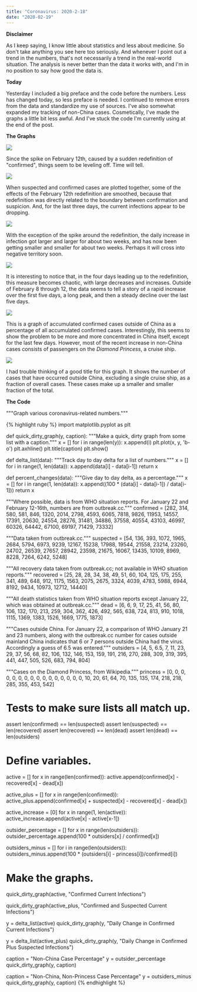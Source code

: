 ```yaml
---
title: "Coronavirus: 2020-2-18"
date: "2020-02-19"
---
```


**Disclaimer**

As I keep saying, I know little about statistics and less about medicine. So don't take anything you see here too seriously. And whenever I point out a trend in the numbers, that's not necessarily a trend in the real-world situation. The analysis is never better than the data it works with, and I'm in no position to say how good the data is.

**Today**

Yesterday I included a big preface and the code before the numbers. Less has changed today, so less preface is needed. I continued to remove errors from the data and standardize my use of sources. I've also somewhat expanded my tracking of non-China cases. Cosmetically, I've made the graphs a little bit less awful. And I've stuck the code I'm currently using at the end of the post.

**The Graphs**

![](../../i/01.png)

Since the spike on February 12th, caused by a sudden redefinition of "confirmed", things seem to be leveling off. Time will tell.

![](../../i/02.png)

When suspected and confirmed cases are plotted together, some of the effects of the February 12th redefinition are smoothed, because that redefinition was directly related to the boundary between confirmation and suspicion. And, for the last three days, the current infections appear to be dropping.

![](../../i/03.png)

With the exception of the spike around the redefinition, the daily increase in infection got larger and larger for about two weeks, and has now been getting smaller and smaller for about two weeks. Perhaps it will cross into negative territory soon.

![](../../i/04.png)

It is interesting to notice that, in the four days leading up to the redefinition, this measure becomes chaotic, with large decreases and increases. Outside of February 8 through 12, the data seems to tell a story of a rapid increase over the first five days, a long peak, and then a steady decline over the last five days.

![](../../i/05.png)

This is a graph of accumulated confirmed cases outside of China as a percentage of all accumulated confirmed cases. Interestingly, this seems to show the problem to be more and more concentrated in China itself, except for the last few days. However, most of the recent increase in non-China cases consists of passengers on the _Diamond Princess_, a cruise ship.

![](../../i/06.png)

I had trouble thinking of a good title for this graph. It shows the number of cases that have occurred outside China, excluding a single cruise ship, as a fraction of overall cases. These cases make up a smaller and smaller fraction of the total.

**The Code**

"""Graph various coronavirus-related numbers."""

{% highlight ruby %}
import matplotlib.pyplot as plt

def quick\_dirty\_graph(y, caption):
    """Make a quick, dirty graph from some list with a caption."""
    x = \[\]
    for i in range(len(y)):
        x.append(i)
    plt.plot(x, y, 'b-o')
    plt.axhline()
    plt.title(caption)
    plt.show()

def delta\_list(data):
    """Track day to day delta for a list of numbers."""
    x = \[\]
    for i in range(1, len(data)):
        x.append(data\[i\] - data\[i-1\])
    return x

def percent\_changes(data):
    """Give day to day delta, as a percentage."""
    x = \[\]
    for i in range(1, len(data)):
        x.append((100 \* (data\[i\] - data\[i-1\]) / data\[i-1\]))
    return x

"""Where possible, data is from WHO situation reports.
For January 22 and February 12-16th, numbers are from outbreak.cc."""
confirmed = \[282, 314, 580, 581, 846, 1320, 2014, 2798, 4593, 6065,
             7818, 9826, 11953, 14557, 17391, 20630, 24554, 28276,
             31481, 34886, 37558, 40554, 43103, 46997, 60326, 64442,
             67100, 69197, 71429, 73332\]

"""Data taken from outbreak.cc."""
suspected = \[54, 136, 393, 1072, 1965, 2684, 5794, 6973, 9239, 12167,
             15238, 17988, 19544, 21558, 23214, 23260, 24702, 26539,
             27657, 28942, 23598, 21675, 16067, 13435, 10109, 8969,
             8228, 7264, 6242, 5248\]

"""All recovery data taken from outbreak.cc; not available in WHO
situation reports."""
recovered = \[25, 28, 28, 34, 38, 49, 51, 60, 104, 125, 175, 255, 341, 489,
             648, 912, 1175, 1563, 2075, 2675, 3324, 4039, 4783, 5988,
             6944, 8192, 9434, 10973, 12712, 14440\]

"""All death statistics taken from WHO situation reports except January
22, which was obtained at outbreak.cc."""
dead = \[6, 6, 9, 17, 25, 41, 56, 80, 106, 132, 170, 213, 259, 304, 362,
        426, 492, 565, 638, 724, 813, 910, 1018, 1115, 1369, 1383, 1526,
        1669, 1775, 1873\]

"""Cases outside China. For January 22, a
comparison of WHO January 21 and 23 numbers, along with the outbreak.cc
number for cases outside mainland China indicates that 6 or 7 persons
outside China had the virus. Accordingly a guess of 6.5 was entered."""
outsiders = \[4, 5, 6.5, 7, 11, 23, 29, 37, 56, 68, 82, 106, 132, 146,
             153, 159, 191, 216, 270, 288, 309, 319, 395, 441, 447,
             505, 526, 683, 794, 804\]

"""Cases on the Diamond Princess, from Wikipedia."""
princess = \[0, 0, 0, 0, 0, 0, 0, 0, 0, 0, 0, 0, 0, 0, 0, 0,
            10, 20, 61, 64, 70, 135, 135, 174, 218, 218,
            285, 355, 453, 542\]

# Tests to make sure lists all match up.
assert len(confirmed) == len(suspected)
assert len(suspected) == len(recovered)
assert len(recovered) == len(dead)
assert len(dead) == len(outsiders)

# Define variables.
active = \[\]
for x in range(len(confirmed)):
    active.append(confirmed\[x\] - recovered\[x\] - dead\[x\])

active\_plus = \[\]
for x in range(len(confirmed)):
    active\_plus.append(confirmed\[x\] + suspected\[x\] -
                       recovered\[x\] - dead\[x\])

active\_increase = \[0\]
for x in range(1, len(active)):
    active\_increase.append(active\[x\] - active\[x-1\])

outsider\_percentage = \[\]
for x in range(len(outsiders)):
    outsider\_percentage.append(100 \* outsiders\[x\] / confirmed\[x\])

outsiders\_minus = \[\]
for i in range(len(outsiders)):
    outsiders\_minus.append(100 \* (outsiders\[i\] - princess\[i\])/confirmed\[i\])

# Make the graphs.
quick\_dirty\_graph(active, "Confirmed Current Infections")

quick\_dirty\_graph(active\_plus, "Confirmed and Suspected Current Infections")

y = delta\_list(active)
quick\_dirty\_graph(y, "Daily Change in Confirmed Current Infections")

y = delta\_list(active\_plus)
quick\_dirty\_graph(y, "Daily Change in Confirmed Plus Suspected Infections")

caption = "Non-China Case Percentage"
y = outsider\_percentage
quick\_dirty\_graph(y, caption)

caption = "Non-China, Non-Princess Case Percentage"
y = outsiders\_minus
quick\_dirty\_graph(y, caption)
{% endhighlight %}
